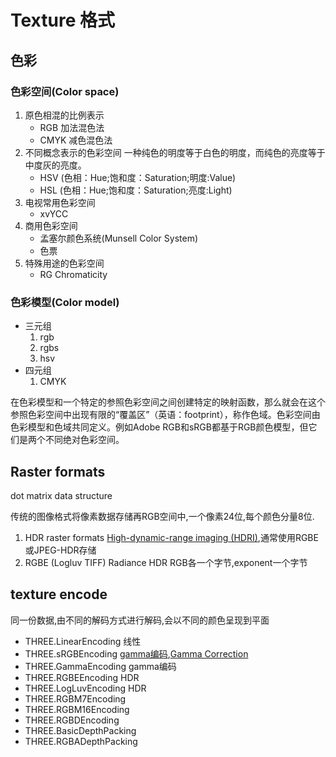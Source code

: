 # Texture 格式

## 色彩

### 色彩空间(Color space)

1. 原色相混的比例表示
   - RGB 加法混色法
   - CMYK 减色混色法
2. 不同概念表示的色彩空间 一种纯色的明度等于白色的明度，而纯色的亮度等于中度灰的亮度。
   - HSV (色相：Hue;饱和度：Saturation;明度:Value)
   - HSL (色相：Hue;饱和度：Saturation;亮度:Light)
3. 电视常用色彩空间
   - xvYCC
4. 商用色彩空间
   - 孟塞尔颜色系统(Munsell Color System)  
   - 色票
5. 特殊用途的色彩空间
   - RG Chromaticity

### 色彩模型(Color model)

- 三元组
  1. rgb
  2. rgbs
  3. hsv
- 四元组
  1. CMYK

在色彩模型和一个特定的参照色彩空间之间创建特定的映射函数，那么就会在这个参照色彩空间中出现有限的“覆盖区”（英语：footprint），称作色域。色彩空间由色彩模型和色域共同定义。例如Adobe RGB和sRGB都基于RGB颜色模型，但它们是两个不同绝对色彩空间。

## Raster formats

dot matrix data structure

传统的图像格式将像素数据存储再RGB空间中,一个像素24位,每个颜色分量8位.  

1. HDR raster formats
   [High-dynamic-range imaging (HDRI)](https://en.wikipedia.org/wiki/High-dynamic-range_imaging),通常使用RGBE或JPEG-HDR存储
2. RGBE (Logluv TIFF) Radiance HDR
   RGB各一个字节,exponent一个字节

## texture encode

同一份数据,由不同的解码方式进行解码,会以不同的颜色呈现到平面

- THREE.LinearEncoding 线性
- THREE.sRGBEncoding [gamma编码](https://www.puredevsoftware.com/blog/2019/01/21/gamma-encoding/),[Gamma Correction](https://learnopengl.com/Advanced-Lighting/Gamma-Correction)
- THREE.GammaEncoding gamma编码
- THREE.RGBEEncoding HDR
- THREE.LogLuvEncoding HDR
- THREE.RGBM7Encoding
- THREE.RGBM16Encoding
- THREE.RGBDEncoding
- THREE.BasicDepthPacking
- THREE.RGBADepthPacking
